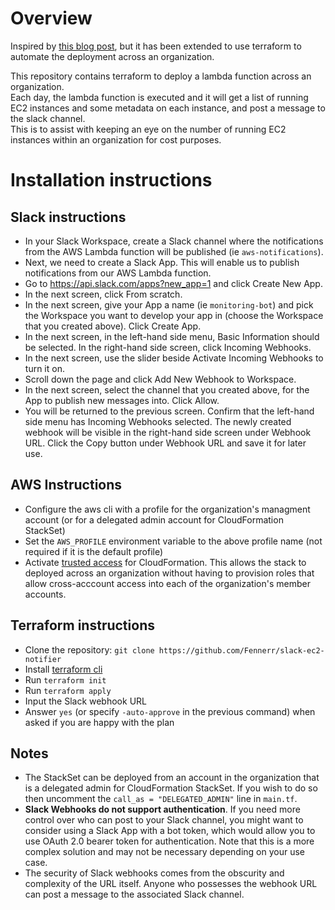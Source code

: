 # Overview

Inspired by [this blog post](https://nivleshc.wordpress.com/2021/06/27/use-aws-lambda-to-send-slack-notifications-for-running-amazon-ec2-instances/), but it has been extended to use terraform to automate the deployment across an organization.  

This repository contains terraform to deploy a lambda function across an organization.  
Each day, the lambda function is executed and it will get a list of running EC2 instances and some metadata on each instance, and post a message to the slack channel.  
This is to assist with keeping an eye on the number of running EC2 instances within an organization for cost purposes.   

# Installation instructions

## Slack instructions

* In your Slack Workspace, create a Slack channel where the notifications from the AWS Lambda function will be published (ie `aws-notifications`).
* Next, we need to create a Slack App. This will enable us to publish notifications from our AWS Lambda function.
* Go to https://api.slack.com/apps?new_app=1 and click Create New App.
* In the next screen, click From scratch.
* In the next screen, give your App a name (ie `monitoring-bot`) and pick the Workspace you want to develop your app in (choose the Workspace that you created above). Click Create App.
* In the next screen, in the left-hand side menu, Basic Information should be selected. In the right-hand side screen, click Incoming Webhooks.
* In the next screen, use the slider beside Activate Incoming Webhooks to turn it on.
* Scroll down the page and click Add New Webhook to Workspace.
* In the next screen, select the channel that you created above, for the App to publish new messages into. Click Allow.
* You will be returned to the previous screen. Confirm that the left-hand side menu has Incoming Webhooks selected. The newly created webhook will be visible in the right-hand side screen under Webhook URL. Click the Copy button under Webhook URL and save it for later use.

## AWS Instructions

* Configure the aws cli with a profile for the organization's managment account (or for a delegated admin account for CloudFormation StackSet)
* Set the `AWS_PROFILE` environment variable to the above profile name (not required if it is the default profile)
* Activate [trusted access](https://docs.aws.amazon.com/AWSCloudFormation/latest/UserGuide/stacksets-orgs-activate-trusted-access.html) for CloudFormation. This allows the stack to deployed across an organization without having to provision roles that allow cross-acccount access into each of the organization's member accounts.

## Terraform instructions

* Clone the repository: `git clone https://github.com/Fennerr/slack-ec2-notifier`
* Install [terraform cli](https://developer.hashicorp.com/terraform/tutorials/aws-get-started/install-cli)
* Run `terraform init`
* Run `terraform apply`
* Input the Slack webhook URL
* Answer `yes` (or specify `-auto-approve` in the previous command) when asked if you are happy with the plan

## Notes

* The StackSet can be deployed from an account in the organization that is a delegated admin for CloudFormation StackSet. If you wish to do so then uncomment the `call_as = "DELEGATED_ADMIN"` line in `main.tf`.
* **Slack Webhooks do not support authentication**. If you need more control over who can post to your Slack channel, you might want to consider using a Slack App with a bot token, which would allow you to use OAuth 2.0 bearer token for authentication. Note that this is a more complex solution and may not be necessary depending on your use case.
* The security of Slack webhooks comes from the obscurity and complexity of the URL itself. Anyone who possesses the webhook URL can post a message to the associated Slack channel. 

